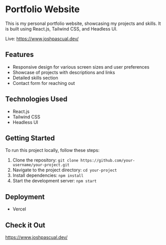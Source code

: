 # Portfolio Website

This is my personal portfolio website, showcasing my projects and skills. It is built using React.js, Tailwind CSS, and Headless UI.

Live: https://www.joshpascual.dev/

## Features

- Responsive design for various screen sizes and user preferences
- Showcase of projects with descriptions and links
- Detailed skills section
- Contact form for reaching out

## Technologies Used

- React.js
- Tailwind CSS
- Headless UI

## Getting Started

To run this project locally, follow these steps:

1. Clone the repository: `git clone https://github.com/your-username/your-project.git`
2. Navigate to the project directory: `cd your-project`
3. Install dependencies: `npm install`
4. Start the development server: `npm start`

## Deployment

- Vercel

## Check it Out

https://www.joshpascual.dev/
